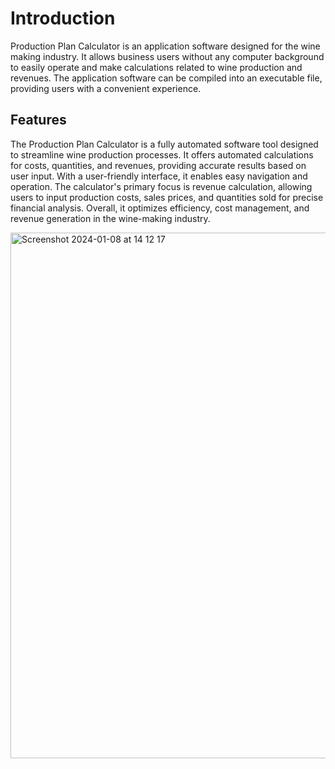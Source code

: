 # Introduction

Production Plan Calculator is an application software designed for the wine making industry. It allows business users without any computer background to easily operate and make calculations related to wine production and revenues. The application software can be compiled into an executable file, providing users with a convenient experience.

## Features

The Production Plan Calculator is a fully automated software tool designed to streamline wine production processes. It offers automated calculations for costs, quantities, and revenues, providing accurate results based on user input. With a user-friendly interface, it enables easy navigation and operation. The calculator's primary focus is revenue calculation, allowing users to input production costs, sales prices, and quantities sold for precise financial analysis. Overall, it optimizes efficiency, cost management, and revenue generation in the wine-making industry.


<img width="841" alt="Screenshot 2024-01-08 at 14 12 17" src="https://github.com/Calvin288/Production_Plan_Calculator/assets/84366734/3b285b66-c995-4d9a-a1a9-71de4452ad79">
